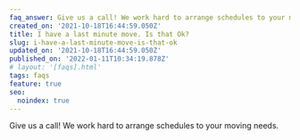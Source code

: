 ```yaml
---
faq_answer: Give us a call! We work hard to arrange schedules to your moving needs.
created_on: '2021-10-18T16:44:59.050Z'
title: I have a last minute move. Is that Ok?
slug: i-have-a-last-minute-move-is-that-ok
updated_on: '2021-10-18T16:44:59.050Z'
published_on: '2022-01-11T10:34:19.878Z'
# layout: '[faqs].html'
tags: faqs
feature: true
seo:
  noindex: true
---
```

Give us a call! We work hard to arrange schedules to your moving needs.
<!--more-->